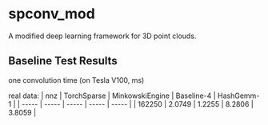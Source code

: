 # spconv_mod
A modified deep learning framework for 3D point clouds.


## Baseline Test Results
one convolution time (on Tesla V100, ms)

real data:
| nnz | TorchSparse | MinkowskiEngine | Baseline-4 | HashGemm-1 | 
| ----- | ----- | ----- | ----- | ----- |
| 162250 | 2.0749 | 1.2255 | 8.2806 | 3.8059 |


